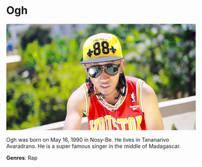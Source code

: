 # Ogh

![OGH](ogh.jpg)

Ogh was born on May 16, 1990 in Nosy-Be. He lives in Tananarivo Avaradrano. He is a super famous singer in the middle of Madagascar.

**Genres**: Rap
